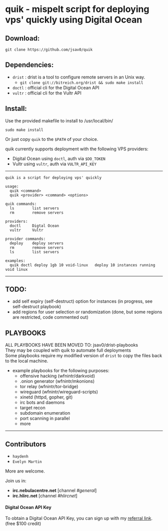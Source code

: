 # quik - mispelt script for deploying vps' quickly using Digital Ocean
## Download:
```
git clone https://github.com/jsav0/quik
```

## Dependencies:
- `drist` : drist is a tool to configure remote servers in an Unix way.
  - `git clone git://bitreich.org/drist && sudo make install`
- `doctl` : official cli for the Digital Ocean API
- `vultr` : official cli for the Vultr API

## Install:
Use the provided makefile to install to /usr/local/bin/ 
```
sudo make install
```
Or just copy `quik` to the `$PATH` of your choice.   

quik currently supports deployment with the following VPS providers:
- Digital Ocean using `doctl`, auth via `$DO_TOKEN`
- Vultr using `vultr`, auth via `VULTR_API_KEY`

---

```
quik is a script for deploying vps' quickly

usage:
  quik <command>
  quik <provider> <command> <options>

quik commands:
  ls		list servers
  rm		remove servers

providers:
  doctl		Digtal Ocean
  vultr		Vultr

provider commands:
  deploy	deploy servers
  rm		remove servers
  ls		list servers

examples:
  quik doctl deploy 1gb 10 void-linux	deploy 10 instances running void linux
```

---


## TODO:
- add self expiry (self-destruct) option for instances (in progress, see self-destruct playbook) 
- add regions for user selection or randomization (done, but some regions are restricted, code commented out)

## PLAYBOOKS
ALL PLAYBOOKS HAVE BEEN MOVED TO: jsav0/drist-playbooks  
They may be coupled with quik to automate full deployments  
Some playbooks require my modified version of `drist` to copy the files back to the local machine.  
- example playbooks for the following purposes:
	- offensive hacking (wfnintr/darkvoid) 
	- .onion generator (wfnintr/mkonions)
	- tor relay (wfnintr/tor-bridge)
	- wireguard (wfnintr/wireguard-scripts)
	- xinetd (httpd, gopher, git)
	- irc bots and daemons 
	- target recon
	- subdomain enumeration
	- port scanning in parallel
	- more


---

## Contributors 

- `haydenh`
- `Evelyn Martin`

More are welcome. 

Join us in:  
- **irc.nebulacentre.net** [channel *#general*]
- **irc.hlirc.net** [channel *#hlircnet*]


#### Digital Ocean API Key
To obtain a Digital Ocean API Key, you can sign up with my [referral link](https://m.do.co/c/c5ace8d7755e). (free $100 credit)
